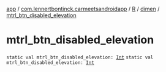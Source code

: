 [app](../../../index.md) / [com.lennertbontinck.carmeetsandroidapp](../../index.md) / [R](../index.md) / [dimen](index.md) / [mtrl_btn_disabled_elevation](./mtrl_btn_disabled_elevation.md)

# mtrl_btn_disabled_elevation

`static val mtrl_btn_disabled_elevation: `[`Int`](https://kotlinlang.org/api/latest/jvm/stdlib/kotlin/-int/index.html)
`static val mtrl_btn_disabled_elevation: `[`Int`](https://kotlinlang.org/api/latest/jvm/stdlib/kotlin/-int/index.html)